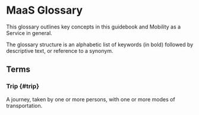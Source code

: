 # MaaS Glossary

This glossary outlines key concepts in this guidebook and Mobility as a Service in general.

The glossary structure is an alphabetic list of keywords \(in bold\) followed by descriptive text, or reference to a synonym.

## Terms

### **Trip** {#trip}

 A journey, taken by one or more persons, with one or more modes of transportation.



